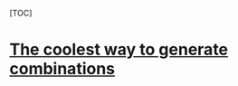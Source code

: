 [TOC]





# [The coolest way to generate combinations](https://www.researchgate.net/publication/222401233_The_coolest_way_to_generate_combinations)

